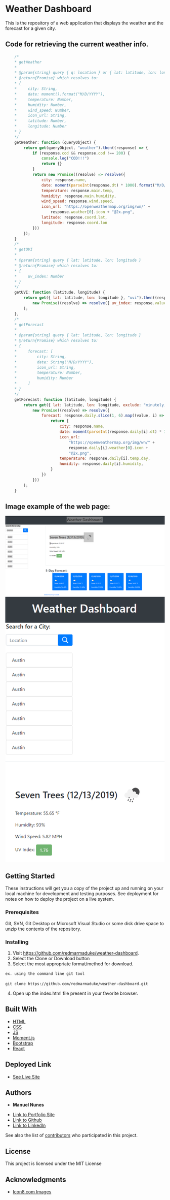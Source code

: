 # Weather Dashboard

This is the repository of a web application that displays the weather and the forecast for a given city.

## Code for retrieving the current weather info.
```javascript
    /*
    * getWeather 
    * 
    * @param{string} query { q: location } or { lat: latitude, lon: longitude }
    * @return{Promise} which resolves to:
    * {
    *     city: String,
    *     date: moment().format("M/D/YYYY"),
    *     temperature: Number,
    *     humidity: Number,
    *     wind_speed: Number,
    *     icon_url: String,
    *     latitude: Number,
    *     longitude: Number
    * }
    */
    getWeather: function (queryObject) {
        return get(queryObject, "weather").then((response) => {
            if (response.cod && response.cod !== 200) {
                console.log("COD!!!")
                return {}
            }            
            return new Promise((resolve) => resolve({
                city: response.name,
                date: moment(parseInt(response.dt) * 1000).format("M/D/YYYY"),
                temperature: response.main.temp,
                humidity: response.main.humidity,
                wind_speed: response.wind.speed,
                icon_url: "https://openweathermap.org/img/wn/" +
                    response.weather[0].icon + "@2x.png",
                latitude: response.coord.lat,
                longitude: response.coord.lon
            }))
        });
    }
    /*
    * getUVI
    * 
    * @param{string} query { lat: latitude, lon: longitude }
    * @return{Promise} which resolves to:
    * {
    *     uv_index: Number
    * }
    */
    getUVI: function (latitude, longitude) {
        return get({ lat: latitude, lon: longitude }, "uvi").then((response) =>
            new Promise((resolve) => resolve({ uv_index: response.value }))
        );
    },
    /*
    * getForecast
    * 
    * @param{string} query { lat: latitude, lon: longitude }
    * @return{Promise} which resolves to:
    * {
    *     forecast: [
    *         city: String,
    *         date: String("M/D/YYYY"),
    *         icon_url: String,
    *         temperature: Number,
    *         humidity: Number
    *     ]
    * }
    */
    getForecast: function (latitude, longitude) {
        return get({ lat: latitude, lon: longitude, exclude: "minutely,hourly,current,alerts" }, "onecall").then((response) =>
            new Promise((resolve) => resolve({
                forecast: response.daily.slice(1, 6).map((value, i) => {
                    return {
                        city: response.name,
                        date: moment(parseInt(response.daily[i].dt) * 1000).format("M/D/YYYY"),
                        icon_url:
                            "https://openweathermap.org/img/wn/" +
                            response.daily[i].weather[0].icon +
                            "@2x.png",
                        temperature: response.daily[i].temp.day,
                        humidity: response.daily[i].humidity,
                    }
                })
            }))
        );
    }
```
## Image example of the web page:

![Main](assets/img/main.PNG)
![Narrow](assets/img/narrow.PNG)

## Getting Started

These instructions will get you a copy of the project up and running on your local machine for development and testing purposes. See deployment for notes on how to deploy the project on a live system.

### Prerequisites

Git, SVN, Git Desktop or Microsoft Visual Studio or some disk drive
space to unzip the contents of the repository.

### Installing

1) Visit https://github.com/redmarmaduke/weather-dashboard.
2) Select the Clone or Download button
3) Select the most appropriate format/method for download. 
```
ex. using the command line git tool

git clone https://github.com/redmarmaduke/weather-dashboard.git

```

4) Open up the index.html file present in your favorite browser.

## Built With

* [HTML](https://developer.mozilla.org/en-US/docs/Web/HTML)
* [CSS](https://developer.mozilla.org/en-US/docs/Web/CSS)
* [JS](https://developer.mozilla.org/en-US/docs/Web/JavaScript)
* [Moment.js](https://momentjs.com/docs/)
* [Bootstrap](https://getbootstrap.com/docs/4.4/)
* [React](https://reactjs.org/docs/)

## Deployed Link

* [See Live Site](https://redmarmaduke.github.io/weather-dashboard/)

## Authors

* **Manuel Nunes** 

- [Link to Portfolio Site](https://portfoleieio.herokuapp.com/)
- [Link to Github](https://github.com/redmarmaduke/)
- [Link to LinkedIn](https://www.linkedin.com/in/manuel-nunes-272ba31b/)

See also the list of [contributors](https://redmarmaduke.github.io/weather-dashboard/CONTRIBUTING) who participated in this project.

## License

This project is licensed under the MIT License

## Acknowledgments

* [Icon8.com Images](https://img.icons8.com/)